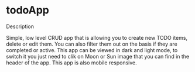 # todoApp

Description

Simple, low level CRUD app that is allowing you to create new TODO items, delete or edit them. You can also filter them out on the basis if they are completed or active. This app can be viewed in dark and light mode, to switch it you just need to clik on Moon or Sun image that you can find in the header of the app. This app is also mobile responsive.
